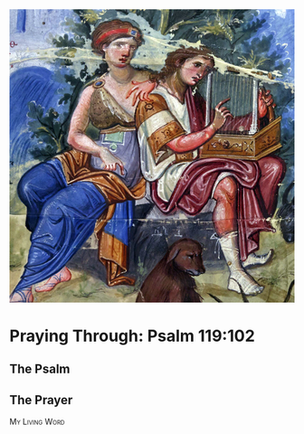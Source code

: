 <img class="intro-right" src="art-paris-psalter.jpg">

<style>
  li {list-style-type: none;}
  p + ul {
    margin-top: -18px;
}
</style>

# Praying Through: Psalm 119:102

## The Psalm

## The Prayer

<div style="font-variant: small-caps;">
My Living Word
</div>
